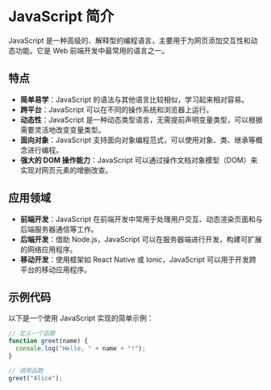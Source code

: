 # JavaScript 简介

JavaScript 是一种高级的、解释型的编程语言，主要用于为网页添加交互性和动态功能。它是 Web 前端开发中最常用的语言之一。

## 特点

- **简单易学**：JavaScript 的语法与其他语言比较相似，学习起来相对容易。
- **跨平台**：JavaScript 可以在不同的操作系统和浏览器上运行。
- **动态性**：JavaScript 是一种动态类型语言，无需提前声明变量类型，可以根据需要灵活地改变变量类型。
- **面向对象**：JavaScript 支持面向对象编程范式，可以使用对象、类、继承等概念进行编程。
- **强大的 DOM 操作能力**：JavaScript 可以通过操作文档对象模型（DOM）来实现对网页元素的增删改查。

## 应用领域

- **前端开发**：JavaScript 在前端开发中常用于处理用户交互、动态渲染页面和与后端服务器通信等工作。
- **后端开发**：借助 Node.js，JavaScript 可以在服务器端进行开发，构建可扩展的网络应用程序。
- **移动开发**：使用框架如 React Native 或 Ionic，JavaScript 可以用于开发跨平台的移动应用程序。

## 示例代码

以下是一个使用 JavaScript 实现的简单示例：

```javascript
// 定义一个函数
function greet(name) {
  console.log("Hello, " + name + "!");
}

// 调用函数
greet("Alice");

